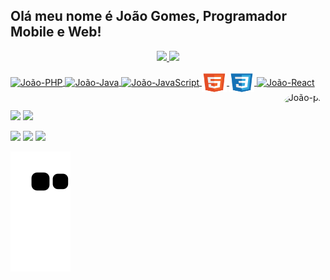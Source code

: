 ## Olá meu nome é João Gomes, Programador Mobile e Web!
<div align="center">
  <a href="https://github.com/jojogomes12">
  <img height="180em" src="https://github-readme-stats.vercel.app/api?username=jojogomes12&show_icons=true&theme=darcula&include_all_commits=true&count_private=true"/>
  <img height="180em" src="https://github-readme-stats.vercel.app/api/top-langs/?username=jojogomes12&layout=compact&langs_count=7&theme=darcula"/>
</div>
<div style="display: inline_block"><br>
  <img align="center" alt="João-PHP" height="30" width="40" src="https://cdn.jsdelivr.net/gh/devicons/devicon/icons/php/php-original.svg">

  <img align="center" alt="João-Java" height="30" width="40" src="https://cdn.jsdelivr.net/gh/devicons/devicon/icons/java/java-original.svg">
  <img align="center" alt="João-JavaScript" height="30" width="40" src="https://cdn.jsdelivr.net/gh/devicons/devicon/icons/javascript/javascript-original.svg">
  <img align="center" alt="João-HTML" height="30" width="40" src="https://raw.githubusercontent.com/devicons/devicon/master/icons/html5/html5-original.svg">
  <img align="center" alt="João-CSS" height="30" width="40" src="https://raw.githubusercontent.com/devicons/devicon/master/icons/css3/css3-original.svg">
  <img align="center" alt="João-React" height="30" width="40" src="https://cdn.jsdelivr.net/gh/devicons/devicon/icons/react/react-original.svg">
  <img align="right" alt="João-pic" height="150" style="border-radius:50px;" src="https://64.media.tumblr.com/d399df8f60eceeaad289f75804ff8e5a/tumblr_o5bue5GcrB1tgzy56o2_250.gifv">
</div>
  
  ##
 
<div> 
  <a href="https://www.youtube.com/user/piacavas" target="_blank"><img src="https://img.shields.io/badge/YouTube-FF0000?style=for-the-badge&logo=youtube&logoColor=white" target="_blank"></a>
  <a href="https://www.instagram.com/joaoarst" target="_blank"><img src="https://img.shields.io/badge/-Instagram-%23E4405F?style=for-the-badge&logo=instagram&logoColor=white" target="_blank"></a>
 
 <a href="https://api.whatsapp.com/send?phone=5521979713834&text=Olá " target="_blank"><img src="https://img.shields.io/badge/WhatsApp-25D366?style=for-the-badge&logo=whatsapp&logoColor=white" target="_blank"></a> 
  <a href = "mailto:joaoecarol39@gmail.com"><img src="https://img.shields.io/badge/Gmail-D14836?style=for-the-badge&logo=gmail&logoColor=white" target="_blank"></a>
  <a href="https://www.linkedin.com/in/rafaella-ballerini-45875016a" target="_blank"><img src="https://img.shields.io/badge/-LinkedIn-%230077B5?style=for-the-badge&logo=linkedin&logoColor=white" target="_blank"></a> 
 
  ![Snake animation](https://github.com/rafaballerini/rafaballerini/blob/output/github-contribution-grid-snake.svg)
 
</div>
